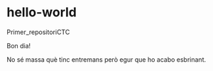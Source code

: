 # hello-world
Primer_repositoriCTC

Bon dia!

No sé massa què tinc entremans però egur que ho acabo esbrinant.
